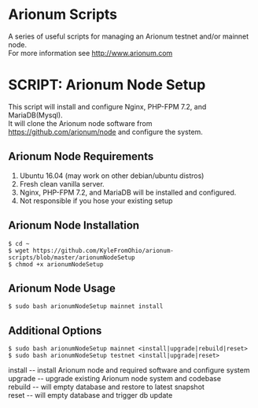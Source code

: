 # Arionum Scripts

A series of useful scripts for managing an Arionum testnet and/or mainnet node.  
For more information see http://www.arionum.com

# SCRIPT: Arionum Node Setup 

This script will install and configure Nginx, PHP-FPM 7.2, and MariaDB(Mysql).  
It will clone the Arionum node software from https://github.com/arionum/node and configure the system.  

## Arionum Node Requirements
1. Ubuntu 16.04 (may work on other debian/ubuntu distros)  
2. Fresh clean vanilla server.  
3. Nginx, PHP-FPM 7.2, and MariaDB will be installed and configured.  
4. Not responsible if you hose your existing setup

## Arionum Node Installation 
`$ cd ~`  
`$ wget https://github.com/KyleFromOhio/arionum-scripts/blob/master/arionumNodeSetup`  
`$ chmod +x arionumNodeSetup`

## Arionum Node Usage
`$ sudo bash arionumNodeSetup mainnet install`

## Additional Options
`$ sudo bash arionumNodeSetup mainnet <install|upgrade|rebuild|reset>`  
`$ sudo bash arionumNodeSetup testnet <install|upgrade|reset>`  
 
 install   -- install Arionum node and required software and configure system  
 upgrade   -- upgrade existing Arionum node system and codebase  
 rebuild   -- will empty database and restore to latest snapshot  
 reset     -- will empty database and trigger db update  

